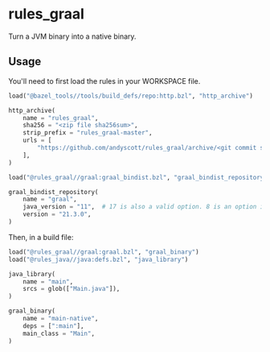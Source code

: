 # rules_graal

Turn a JVM binary into a native binary.

## Usage

You'll need to first load the rules in your WORKSPACE file.

``` python
load("@bazel_tools//tools/build_defs/repo:http.bzl", "http_archive")

http_archive(
    name = "rules_graal",
    sha256 = "<zip file sha256sum>",
    strip_prefix = "rules_graal-master",
    urls = [
        "https://github.com/andyscott/rules_graal/archive/<git commit sha>.zip",
    ],
)

load("@rules_graal//graal:graal_bindist.bzl", "graal_bindist_repository")

graal_bindist_repository(
    name = "graal",
    java_version = "11",  # 17 is also a valid option. 8 is an option in earlier versions.
    version = "21.3.0",
)
```

Then, in a build file:

```python
load("@rules_graal//graal:graal.bzl", "graal_binary")
load("@rules_java//java:defs.bzl", "java_library")

java_library(
    name = "main",
    srcs = glob(["Main.java"]),
)

graal_binary(
    name = "main-native",
    deps = [":main"],
    main_class = "Main",
)
```
